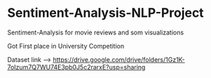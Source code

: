 # Sentiment-Analysis-NLP-Project
Sentiment-Analysis for movie reviews and som visualizations


Got First place in University Competition




Dataset link --> https://drive.google.com/drive/folders/1Gz1K-7oIzum7Q7WU74E3pb0J5c2rarxE?usp=sharing
